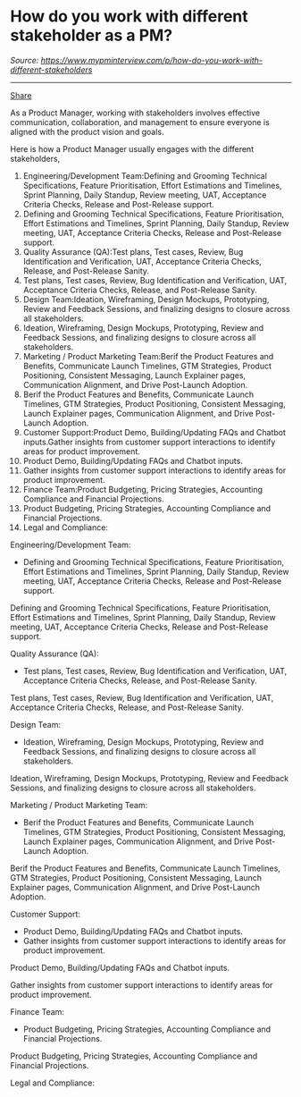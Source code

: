 # How do you work with different stakeholder as a PM?

*Source: https://www.mypminterview.com/p/how-do-you-work-with-different-stakeholders*

---

[Share](https://www.mypminterview.com/p/how-do-you-work-with-different-stakeholders?utm_source=substack&utm_medium=email&utm_content=share&action=share)



As a Product Manager, working with stakeholders involves effective communication, collaboration, and management to ensure everyone is aligned with the product vision and goals.

Here is how a Product Manager usually engages with the different stakeholders,



1. Engineering/Development Team:Defining and Grooming Technical Specifications, Feature Prioritisation, Effort Estimations and Timelines, Sprint Planning, Daily Standup, Review meeting, UAT, Acceptance Criteria Checks, Release and Post-Release support.
2. Defining and Grooming Technical Specifications, Feature Prioritisation, Effort Estimations and Timelines, Sprint Planning, Daily Standup, Review meeting, UAT, Acceptance Criteria Checks, Release and Post-Release support.
3. Quality Assurance (QA):Test plans, Test cases, Review, Bug Identification and Verification, UAT, Acceptance Criteria Checks, Release, and Post-Release Sanity.
4. Test plans, Test cases, Review, Bug Identification and Verification, UAT, Acceptance Criteria Checks, Release, and Post-Release Sanity.
5. Design Team:Ideation, Wireframing, Design Mockups, Prototyping, Review and Feedback Sessions, and finalizing designs to closure across all stakeholders.
6. Ideation, Wireframing, Design Mockups, Prototyping, Review and Feedback Sessions, and finalizing designs to closure across all stakeholders.
7. Marketing / Product Marketing Team:Berif the Product Features and Benefits, Communicate Launch Timelines, GTM Strategies, Product Positioning, Consistent Messaging, Launch Explainer pages, Communication Alignment, and Drive Post-Launch Adoption.
8. Berif the Product Features and Benefits, Communicate Launch Timelines, GTM Strategies, Product Positioning, Consistent Messaging, Launch Explainer pages, Communication Alignment, and Drive Post-Launch Adoption.
9. Customer Support:Product Demo, Building/Updating FAQs and Chatbot inputs.Gather insights from customer support interactions to identify areas for product improvement.
10. Product Demo, Building/Updating FAQs and Chatbot inputs.
11. Gather insights from customer support interactions to identify areas for product improvement.
12. Finance Team:Product Budgeting, Pricing Strategies, Accounting Compliance and Financial Projections.
13. Product Budgeting, Pricing Strategies, Accounting Compliance and Financial Projections.
14. Legal and Compliance:

Engineering/Development Team:

* Defining and Grooming Technical Specifications, Feature Prioritisation, Effort Estimations and Timelines, Sprint Planning, Daily Standup, Review meeting, UAT, Acceptance Criteria Checks, Release and Post-Release support.

Defining and Grooming Technical Specifications, Feature Prioritisation, Effort Estimations and Timelines, Sprint Planning, Daily Standup, Review meeting, UAT, Acceptance Criteria Checks, Release and Post-Release support.



Quality Assurance (QA):

* Test plans, Test cases, Review, Bug Identification and Verification, UAT, Acceptance Criteria Checks, Release, and Post-Release Sanity.

Test plans, Test cases, Review, Bug Identification and Verification, UAT, Acceptance Criteria Checks, Release, and Post-Release Sanity.

Design Team:

* Ideation, Wireframing, Design Mockups, Prototyping, Review and Feedback Sessions, and finalizing designs to closure across all stakeholders.

Ideation, Wireframing, Design Mockups, Prototyping, Review and Feedback Sessions, and finalizing designs to closure across all stakeholders.



Marketing / Product Marketing Team:

* Berif the Product Features and Benefits, Communicate Launch Timelines, GTM Strategies, Product Positioning, Consistent Messaging, Launch Explainer pages, Communication Alignment, and Drive Post-Launch Adoption.

Berif the Product Features and Benefits, Communicate Launch Timelines, GTM Strategies, Product Positioning, Consistent Messaging, Launch Explainer pages, Communication Alignment, and Drive Post-Launch Adoption.

Customer Support:

* Product Demo, Building/Updating FAQs and Chatbot inputs.
* Gather insights from customer support interactions to identify areas for product improvement.

Product Demo, Building/Updating FAQs and Chatbot inputs.

Gather insights from customer support interactions to identify areas for product improvement.

Finance Team:

* Product Budgeting, Pricing Strategies, Accounting Compliance and Financial Projections.

Product Budgeting, Pricing Strategies, Accounting Compliance and Financial Projections.

Legal and Compliance:

